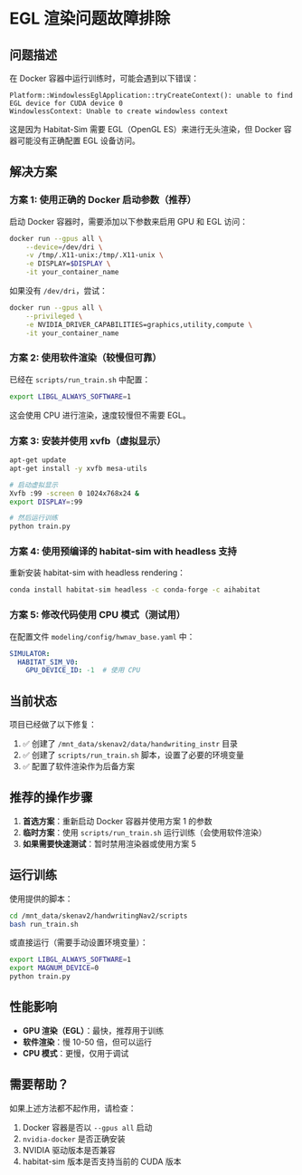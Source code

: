 # EGL 渲染问题故障排除

## 问题描述

在 Docker 容器中运行训练时，可能会遇到以下错误：
```
Platform::WindowlessEglApplication::tryCreateContext(): unable to find EGL device for CUDA device 0
WindowlessContext: Unable to create windowless context
```

这是因为 Habitat-Sim 需要 EGL（OpenGL ES）来进行无头渲染，但 Docker 容器可能没有正确配置 EGL 设备访问。

## 解决方案

### 方案 1: 使用正确的 Docker 启动参数（推荐）

启动 Docker 容器时，需要添加以下参数来启用 GPU 和 EGL 访问：

```bash
docker run --gpus all \
    --device=/dev/dri \
    -v /tmp/.X11-unix:/tmp/.X11-unix \
    -e DISPLAY=$DISPLAY \
    -it your_container_name
```

如果没有 `/dev/dri`，尝试：
```bash
docker run --gpus all \
    --privileged \
    -e NVIDIA_DRIVER_CAPABILITIES=graphics,utility,compute \
    -it your_container_name
```

### 方案 2: 使用软件渲染（较慢但可靠）

已经在 `scripts/run_train.sh` 中配置：
```bash
export LIBGL_ALWAYS_SOFTWARE=1
```

这会使用 CPU 进行渲染，速度较慢但不需要 EGL。

### 方案 3: 安装并使用 xvfb（虚拟显示）

```bash
apt-get update
apt-get install -y xvfb mesa-utils

# 启动虚拟显示
Xvfb :99 -screen 0 1024x768x24 &
export DISPLAY=:99

# 然后运行训练
python train.py
```

### 方案 4: 使用预编译的 habitat-sim with headless 支持

重新安装 habitat-sim with headless rendering：
```bash
conda install habitat-sim headless -c conda-forge -c aihabitat
```

### 方案 5: 修改代码使用 CPU 模式（测试用）

在配置文件 `modeling/config/hwnav_base.yaml` 中：
```yaml
SIMULATOR:
  HABITAT_SIM_V0:
    GPU_DEVICE_ID: -1  # 使用 CPU
```

## 当前状态

项目已经做了以下修复：
1. ✅ 创建了 `/mnt_data/skenav2/data/handwriting_instr` 目录
2. ✅ 创建了 `scripts/run_train.sh` 脚本，设置了必要的环境变量
3. ✅ 配置了软件渲染作为后备方案

## 推荐的操作步骤

1. **首选方案**：重新启动 Docker 容器并使用方案 1 的参数
2. **临时方案**：使用 `scripts/run_train.sh` 运行训练（会使用软件渲染）
3. **如果需要快速测试**：暂时禁用渲染器或使用方案 5

## 运行训练

使用提供的脚本：
```bash
cd /mnt_data/skenav2/handwritingNav2/scripts
bash run_train.sh
```

或直接运行（需要手动设置环境变量）：
```bash
export LIBGL_ALWAYS_SOFTWARE=1
export MAGNUM_DEVICE=0
python train.py
```

## 性能影响

- **GPU 渲染（EGL）**：最快，推荐用于训练
- **软件渲染**：慢 10-50 倍，但可以运行
- **CPU 模式**：更慢，仅用于调试

## 需要帮助？

如果上述方法都不起作用，请检查：
1. Docker 容器是否以 `--gpus all` 启动
2. `nvidia-docker` 是否正确安装
3. NVIDIA 驱动版本是否兼容
4. habitat-sim 版本是否支持当前的 CUDA 版本

